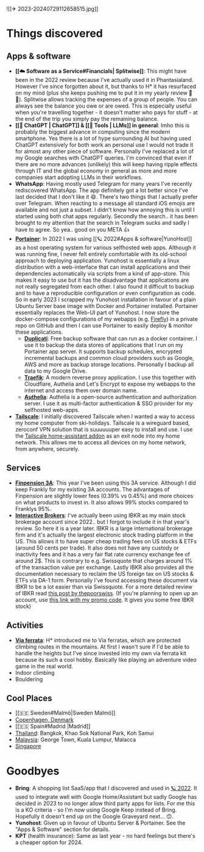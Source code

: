 ![[✈ 2023-20240729112658515.jpg]]

# Things discovered

## Apps & software

* **[[☁️ Software as a Service#Financials| Splitwise]]**: This might have been in the 2022 review because I've actually used it in Phantasialand. However I've since forgotten about it, but thanks to H\* it has resurfaced on my mind (plus she keeps pushing me to put it in my yearly review 🤭😘). Splitwise allows tracking the expenses of a group of people. You can always see the balance you owe or are owed. This is especially useful when you're travelling together - it doesn't matter who pays for stuff - at the end of the trip you simply pay the remaining balance.
* **[[💬 ChatGPT | ChatGPT]] & [[🤖 Tools | LLMs]] in general**: Imho this is probably the biggest advance in computing since the modern smartphone. Yes there is a lot of hype surrounding AI but having used ChatGPT extensively for both work an personal use I would not trade it for almost any other piece of software. Personally I've replaced a lot of my Google searches with ChatGPT queries. I'm convinced that even if there are no more advances (unlikely) this will keep having ripple effects through IT and the global economy in general as more and more companies start adopting LLMs in their workflows.
* **WhatsApp**: Having mostly used Telegram for many years I've recently rediscovered WhatsApp. The app definitely got a lot better since I've last decided that I don't like it 😄. There's two things that I actually prefer over Telegram. When reacting to a message all standard iOS emojis are available and not just a subset. I didn't know how annoying this is until I started using both chat apps regularly. Secondly the search.. it has been brought to my attention that the search in Telegram sucks and sadly I have to agree. So yea.. good on you META :thumbsup:
* [**Portainer**](https://www.portainer.io/): In 2022 I was using [[🪐 2022#Apps & software|YunoHost]] as a host operating system for various selfhosted web apps. Although it was running fine, I never felt entirely comfortable with its old-school approach to deploying application. Yunohost is essentially a linux distribution with a web-interface that can install applications and their dependencies automatically via scripts from a kind of app-store. This makes it easy to use but it has the disadvantage that applications are not really segregated from each other. I also found it difficult to backup and to have a reproducible configuration or even configuration as code. So in early 2023 I scrapped my Yunohost installation in favour of a plain Ubuntu Server base image with Docker and Portainer installed. Portainer essentially replaces the Web-UI part of Yunohost. I now store the docker-compose configurations of my webapps (e.g. [Firefly](📀%20Self-Hosting.md#finance)) in a private repo on GitHub and then I can use Portainer to easily deploy & monitor these applications.
	* [**Duplicati**](https://www.duplicati.com/): Free backup software that can run as a docker container. I use it to backup the data stores of applications that I run on my Portainer app server. It supports backup schedules, encrypted incremental backups and common cloud providers such as Google, AWS and more as backup storage locations. Personally I backup all data to my Google Drive.
	* [**Traefik**](https://traefik.io/traefik/): A modern reverse proxy application. I use this together with Cloudflare, Authelia and Let's Encrypt to expose my webapps to the internet and access them over domain name.
	* [**Authelia**](https://www.authelia.com/): Authelia is a open-source authentication and authorization server. I use it as multi-factor authentication & SSO provider for my selfhosted web-apps.
* [**Tailscale**](https://tailscale.com/): I initially discovered Tailscale when I wanted a way to access my home computer from ski-holidays. Tailscale is a wireguard based, zeroconf VPN solution that is suuuuuuper easy to install and use. I use the [Tailscale home-assistant addon](https://github.com/hassio-addons/addon-tailscale) as an exit node into my home network. This allows me to access all devices on my home network, from anywhere, securely.

## Services

* [**Finpension 3A**](https://finpension.ch/en/3a/): This year I've been using this 3A service. Although I did keep Frankly for my existing 3A accounts. The advantages of Finpension are slightly lower fees (0.39% vs 0.45%)  and more choices on what products to invest in. It also allows 99% stocks compared to Franklys 95%.
* [**Interactive Brokers**](https://www.interactivebrokers.com/): I've actually been using IBKR as my main stock brokerage account since 2022.. but I forgot to include it in that year's review. So here it is a year later. IBKR is a large international brokerage firm and it's actually the largest electronic stock trading platform in the US. This allows it to have super cheap trading fees on US stocks & ETFs (around 50 cents per trade). It also does not have any custody or inactivity fees and it has a very fair flat rate currency exchange fee of around 2$. This is contrary to e.g. Swissquote that charges around 1% of the transaction value per exchange. Lastly IBKR also provides all the documentation necessary to reclaim the US foreign tax on US stocks & ETFs via DA-1 form. Personally I've found accessing these document via IBKR to be a lot easier than via Swissquote. For a more detailed review of IBKR read [this post by thepoorswiss](https://thepoorswiss.com/interactive-brokers-review/). (If you're planning to open up an account, use [this link with my promo code](https://www.interactivebrokers.com/referral/theodor694). It gives you some free IBKR stock)

## Activities

* [**Via ferrata**](🏔️%20Via%20Ferrata.md): H\* introduced me to Via ferratas, which are protected climbing routes in the mountains. At first I wasn't sure if I'd be able to handle the heights but I've since invested into my own via ferrata kit because its such a cool hobby. Basically like playing an adventure video game in the real world.
* Indoor climbing
* Bouldering

## Cool Places

* [[🇸🇪 Sweden#Malmö|Sweden Malmö]]
* [Copenhagen, Denmark](🇩🇰%20Denmark.md#copenhagen)
* [[🇪🇸 Spain#Madrid |Madrid]]
* [Thailand](🇹🇭%20Thailand.md): Bangkok, Khao Sok National Park, Koh Samui
* [Malaysia](🇲🇾%20Malaysia.md): George Town, Kuala Lumpur, Malacca
* [Singapore](🇸🇬%20Singapore.md)

# Goodbyes

* **Bring**: A shopping list SaaS/app that I discovered and used in [🪐 2022](🪐%202022.md#services). It used to integrate well with Google Home/Assistant but sadly Google has decided in 2023 to no longer allow third party apps for lists. For me this is a KO criteria - so I'm now using Google Keep instead of Bring. Hopefully it doesn't end up on the Google Graveyard next... 🙃.
* **Yunohost**: Given up in favour of Ubuntu Server & Portainer. See the "Apps & Software" section for details.
* **KPT** (health insurance): Same as last year - no hard feelings but there's a cheaper option for 2024.
